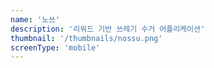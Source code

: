 ```yaml
---
name: '노쓰'
description: '리워드 기반 쓰레기 수거 어플리케이션'
thumbnail: '/thumbnails/nossu.png'
screenType: 'mobile'
---
```


